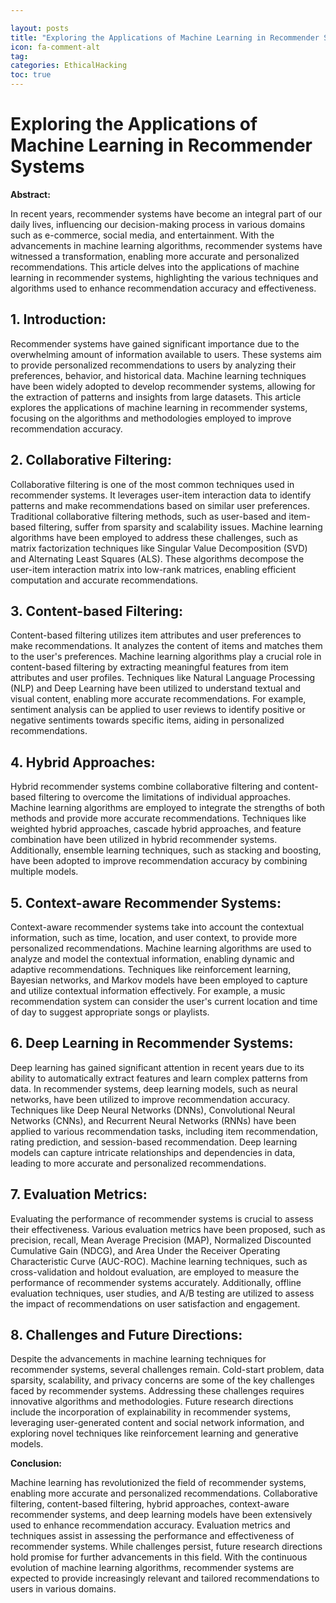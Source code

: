 ```yaml
---

layout: posts
title: "Exploring the Applications of Machine Learning in Recommender Systems"
icon: fa-comment-alt
tag:      
categories: EthicalHacking
toc: true
---
```




# Exploring the Applications of Machine Learning in Recommender Systems

**Abstract:**

In recent years, recommender systems have become an integral part of our daily lives, influencing our decision-making process in various domains such as e-commerce, social media, and entertainment. With the advancements in machine learning algorithms, recommender systems have witnessed a transformation, enabling more accurate and personalized recommendations. This article delves into the applications of machine learning in recommender systems, highlighting the various techniques and algorithms used to enhance recommendation accuracy and effectiveness.

## 1. Introduction:

Recommender systems have gained significant importance due to the overwhelming amount of information available to users. These systems aim to provide personalized recommendations to users by analyzing their preferences, behavior, and historical data. Machine learning techniques have been widely adopted to develop recommender systems, allowing for the extraction of patterns and insights from large datasets. This article explores the applications of machine learning in recommender systems, focusing on the algorithms and methodologies employed to improve recommendation accuracy.

## 2. Collaborative Filtering:

Collaborative filtering is one of the most common techniques used in recommender systems. It leverages user-item interaction data to identify patterns and make recommendations based on similar user preferences. Traditional collaborative filtering methods, such as user-based and item-based filtering, suffer from sparsity and scalability issues. Machine learning algorithms have been employed to address these challenges, such as matrix factorization techniques like Singular Value Decomposition (SVD) and Alternating Least Squares (ALS). These algorithms decompose the user-item interaction matrix into low-rank matrices, enabling efficient computation and accurate recommendations.

## 3. Content-based Filtering:

Content-based filtering utilizes item attributes and user preferences to make recommendations. It analyzes the content of items and matches them to the user's preferences. Machine learning algorithms play a crucial role in content-based filtering by extracting meaningful features from item attributes and user profiles. Techniques like Natural Language Processing (NLP) and Deep Learning have been utilized to understand textual and visual content, enabling more accurate recommendations. For example, sentiment analysis can be applied to user reviews to identify positive or negative sentiments towards specific items, aiding in personalized recommendations.

## 4. Hybrid Approaches:

Hybrid recommender systems combine collaborative filtering and content-based filtering to overcome the limitations of individual approaches. Machine learning algorithms are employed to integrate the strengths of both methods and provide more accurate recommendations. Techniques like weighted hybrid approaches, cascade hybrid approaches, and feature combination have been utilized in hybrid recommender systems. Additionally, ensemble learning techniques, such as stacking and boosting, have been adopted to improve recommendation accuracy by combining multiple models.

## 5. Context-aware Recommender Systems:

Context-aware recommender systems take into account the contextual information, such as time, location, and user context, to provide more personalized recommendations. Machine learning algorithms are used to analyze and model the contextual information, enabling dynamic and adaptive recommendations. Techniques like reinforcement learning, Bayesian networks, and Markov models have been employed to capture and utilize contextual information effectively. For example, a music recommendation system can consider the user's current location and time of day to suggest appropriate songs or playlists.

## 6. Deep Learning in Recommender Systems:

Deep learning has gained significant attention in recent years due to its ability to automatically extract features and learn complex patterns from data. In recommender systems, deep learning models, such as neural networks, have been utilized to improve recommendation accuracy. Techniques like Deep Neural Networks (DNNs), Convolutional Neural Networks (CNNs), and Recurrent Neural Networks (RNNs) have been applied to various recommendation tasks, including item recommendation, rating prediction, and session-based recommendation. Deep learning models can capture intricate relationships and dependencies in data, leading to more accurate and personalized recommendations.

## 7. Evaluation Metrics:

Evaluating the performance of recommender systems is crucial to assess their effectiveness. Various evaluation metrics have been proposed, such as precision, recall, Mean Average Precision (MAP), Normalized Discounted Cumulative Gain (NDCG), and Area Under the Receiver Operating Characteristic Curve (AUC-ROC). Machine learning techniques, such as cross-validation and holdout evaluation, are employed to measure the performance of recommender systems accurately. Additionally, offline evaluation techniques, user studies, and A/B testing are utilized to assess the impact of recommendations on user satisfaction and engagement.

## 8. Challenges and Future Directions:

Despite the advancements in machine learning techniques for recommender systems, several challenges remain. Cold-start problem, data sparsity, scalability, and privacy concerns are some of the key challenges faced by recommender systems. Addressing these challenges requires innovative algorithms and methodologies. Future research directions include the incorporation of explainability in recommender systems, leveraging user-generated content and social network information, and exploring novel techniques like reinforcement learning and generative models.

**Conclusion:**

Machine learning has revolutionized the field of recommender systems, enabling more accurate and personalized recommendations. Collaborative filtering, content-based filtering, hybrid approaches, context-aware recommender systems, and deep learning models have been extensively used to enhance recommendation accuracy. Evaluation metrics and techniques assist in assessing the performance and effectiveness of recommender systems. While challenges persist, future research directions hold promise for further advancements in this field. With the continuous evolution of machine learning algorithms, recommender systems are expected to provide increasingly relevant and tailored recommendations to users in various domains.